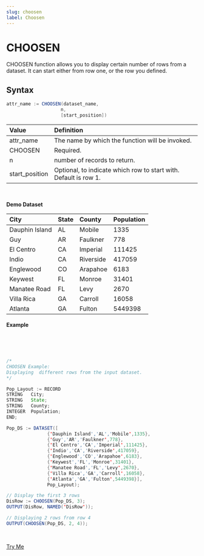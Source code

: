 ```yaml
---
slug: choosen
label: Choosen
---
```


# CHOOSEN

CHOOSEN function allows you to display certain number of rows from a dataset. It can start either from row one, or the row you defined.

## Syntax

```java
attr_name := CHOOSEN(dataset_name,
                    n,
                    [start_position])
```

| Value          | Definition                                                       |
| :------------- | :--------------------------------------------------------------- |
| attr_name      | The name by which the function will be invoked.                  |
| CHOOSEN        | Required.                                                        |
| n              | number of records to return.                                     |
| start_position | Optional, to indicate which row to start with. Default is row 1. |

<br>

**Demo Dataset**

| City           | State | County    | Population |
| :------------- | :---- | :-------- | :--------- |
| Dauphin Island | AL    | Mobile    | 1335       |
| Guy            | AR    | Faulkner  | 778        |
| El Centro      | CA    | Imperial  | 111425     |
| Indio          | CA    | Riverside | 417059     |
| Englewood      | CO    | Arapahoe  | 6183       |
| Keywest        | FL    | Monroe    | 31401      |
| Manatee Road   | FL    | Levy      | 2670       |
| Villa Rica     | GA    | Carroll   | 16058      |
| Atlanta        | GA    | Fulton    | 5449398    |

#### Example

<br>
<pre id="ChoosnExp_1">

```java
/*
CHOOSEN Example:
Displaying  different rows from the input dataset.
*/

Pop_Layout := RECORD
STRING   City;
STRING   State;
STRING   County;
INTEGER  Population;
END;

Pop_DS := DATASET([
               {'Dauphin Island','AL','Mobile',1335},
               {'Guy','AR','Faulkner',778},
               {'El Centro','CA','Imperial',111425},
               {'Indio','CA','Riverside',417059},
               {'Englewood','CO','Arapahoe',6183},
               {'Keywest','FL','Monroe',31401},
               {'Manatee Road','FL','Levy',2670},
               {'Villa Rica','GA','Carroll',16058},
               {'Atlanta','GA','Fulton',5449398}],
               Pop_Layout);

// Display the first 3 rows
DisRow := CHOOSEN(Pop_DS, 3);
OUTPUT(DisRow, NAMED('DisRow'));

// Displaying 2 rows from row 4
OUTPUT(CHOOSEN(Pop_DS, 2, 4));
```

</pre>

<a class="trybutton" href="javascript:OpenECLEditor(['ChoosnExp_1'])"> Try Me </a>
